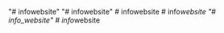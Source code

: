 "# infowebsite" 
"# infowebsite" 
#   i n f o w e b s i t e  
 #   i n f o _ w e b s i t e  
 "# info_website" 
#   i n f o _ w e b s i t e  
 